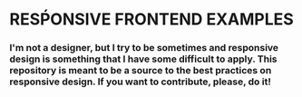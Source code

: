 # RESṔONSIVE FRONTEND EXAMPLES

### I'm not a designer, but I try to be sometimes and responsive design is something that I have some difficult to apply. This repository is meant to be a source to the best practices on responsive design. If you want to contribute, please, do it!

